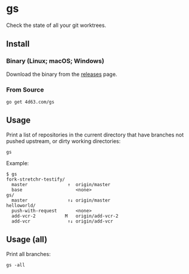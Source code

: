 # gs

Check the state of all your git worktrees.

## Install

### Binary (Linux; macOS; Windows)

Download the binary from the [releases][] page.

[releases]: https://github.com/leighmcculloch/gs/releases

### From Source

```
go get 4d63.com/gs
```

## Usage

Print a list of repositories in the current directory that have branches not
pushed upstream, or dirty working directories:

```
gs
```

Example:

```
$ gs
fork-stretchr-testify/
  master               ↑  origin/master
  base                    <none>
gs/
  master               ↑↓ origin/master
helloworld/
  push-with-request       <none>
  add-vcr-2           M   origin/add-vcr-2
  add-vcr              ↑↓ origin/add-vcr
```

## Usage (all)

Print all branches:

```
gs -all
```
